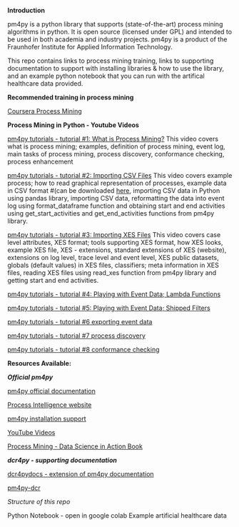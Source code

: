 **Introduction**

pm4py is a python library that supports (state-of-the-art) process mining algorithms in python. It is open source (licensed under GPL) and intended to be used in both academia and industry projects. pm4py is a product of the Fraunhofer Institute for Applied Information Technology.

This repo contains links to process mining training, links to supporting documentation to support with installing libraries & how to use the library, and an example python notebook that you can run with the artifical healthcare data provided.

**Recommended training in process mining**

[Coursera Process Mining](https://www.coursera.org/learn/process-mining)

**Process Mining in Python - Youtube Videos**

[pm4py tutorials - tutorial #1: What is Process Mining?](https://www.youtube.com/watch?v=XLHtvt36g6U)
This video covers what is process mining; examples, definition of process mining, event log, main tasks of process mining, process discovery, conformance checking, process enhancement

[pm4py tutorials - tutorial #2: Importing CSV Files](https://www.youtube.com/watch?v=bWOKVx0PO6g)
This video covers example process; how to read graphical representation of processes, example data in CSV format #(can be downloaded [here](https://processintelligence.solutions/static/data/getting_started/running-example.csv), importing CSV data in Python using pandas library, importing CSV data, reformatting the data into event log using format_dataframe function and obtaining start and end activities using get_start_activities and get_end_activities functions from pm4py library.

[pm4py tutorials - tutorial #3: Importing XES Files](https://youtu.be/pmpN3A_h2sQ)
This video covers case level attributes, XES format; tools supporting XES format, how XES looks, example XES file, XES - extensions, standard extensions of XES (website), extensions on log level, trace level and event level, XES public datasets, globals (default values) in XES files, classifiers; meta information in XES files, reading XES files using read_xes function from pm4py library and getting start and end activities.

[pm4py tutorials - tutorial #4: Playing with Event Data; Lambda Functions](https://www.youtube.com/watch?v=48p_LP0c3g8&list=PLkWuoFn9UEb5l41T4CMKPYHyRcL5ojI9Z&index=4)

[pm4py tutorials - tutorial #5: Playing with Event Data; Shipped Filters](https://www.youtube.com/watch?v=alkZkhK2mAo&list=PLkWuoFn9UEb5l41T4CMKPYHyRcL5ojI9Z&index=5)

[pm4py tutorials - tutorial #6 exporting event data](https://www.youtube.com/watch?v=gVnfG6xLIxI&list=PLkWuoFn9UEb5l41T4CMKPYHyRcL5ojI9Z&index=6)

[pm4py tutorials - tutorial #7 process discovery](https://www.youtube.com/watch?v=BJMp763Ye_o&list=PLkWuoFn9UEb5l41T4CMKPYHyRcL5ojI9Z&index=7)

[pm4py tutorials - tutorial #8 conformance checking](https://www.youtube.com/watch?v=0YNvijqX3FY&list=PLkWuoFn9UEb5l41T4CMKPYHyRcL5ojI9Z&index=8)

**Resources Available:**

***Official pm4py***

[pm4py official documentation](https://processintelligence.solutions/static/api/2.7.11/index.html)

[Process Intelligence website](https://processintelligence.solutions/pm4py)

[pm4py installation support](https://processintelligence.solutions/static/api/2.7.11/install.html)

[YouTube Videos](https://www.youtube.com/embed/XLHtvt36g6U)

[Process Mining - Data Science in Action Book](https://link.springer.com/book/10.1007/978-3-662-49851-4)

***dcr4py - supporting documentation***

[dcr4pydocs - extension of pm4py documentation](https://paul-cvp.github.io/dcr4pydocs/api.html#overall-list-of-methods)


[pm4py-dcr](https://github.com/paul-cvp/pm4py-dcr)

*Structure of this repo*

Python Notebook - open in google colab
Example artificial healthcare data
